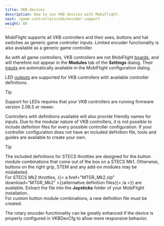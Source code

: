 ```yaml
---
title: VKB devices
description: How to use VKB devices with MobiFlight.
next: /game-controllers/vkb/encoder-support
weight: 60
---
```

MobiFlight supports all VKB controllers and their axes, buttons and hat switches as generic game controller inputs. Limited encoder functionality is also available as a generic game controller.

As with all game controllers, VKB controllers are not MobiFlight [boards](/boards/), and will therefore not appear in the **Modules** tab of the **Settings** dialog. Their [inputs](/game-controllers/configuring-input/) are automatically available in the MobiFlight configuration dialog.

LED [outputs](/game-controllers/configuring-output/) are supported for VKB controllers with available controller definitions.

> [!TIP]
> Support for LEDs requires that your VKB controllers are running firmware version 2.08.5 or newer.

Controllers with definitions available will also provide friendly names for inputs. Due to the modular nature of VKB controllers, it is not possible to include definition files for every possible controller configuration. If your controller configuration does not have an included definition file, tools and guides are available to create your own.

> [!TIP]
> The included definitions for STECS throttles are designed for the button module combinations that come out of the box on a STECS Mk1. Otherwise, buttons on the right grip, STEM and any add-on modules may be mislabeled.  
> For STECS Mk2 throttles, {{< a href="MTGR_Mk2.zip" download="MTGR_Mk2" >}}alternative definition files{{< /a >}} are available. Extract the file into the **Joysticks** folder of your MobiFlight installation.  
> For custom button module combinations, a new definition file must be created.

The rotary encoder functionality can be greatly enhanced if the device is properly configured in VKBDevCfg to allow more responsive behavior.
